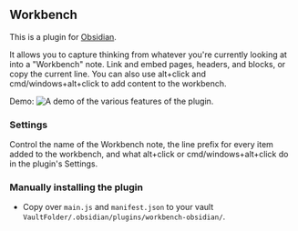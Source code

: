 ## Workbench

This is a plugin for [Obsidian](https://obsidian.md).

It allows you to capture thinking from whatever you're currently looking at into a "Workbench" note. Link and embed pages, headers, and blocks, or copy the current line. You can also use alt+click and cmd/windows+alt+click to add content to the workbench.

Demo:
![A demo of the various features of the plugin.](https://i.imgur.com/tG4dOvp.gif)

### Settings
Control the name of the Workbench note, the line prefix for every item added to the workbench, and what alt+click or cmd/windows+alt+click do in the plugin's Settings.

### Manually installing the plugin

- Copy over `main.js` and `manifest.json` to your vault `VaultFolder/.obsidian/plugins/workbench-obsidian/`.
